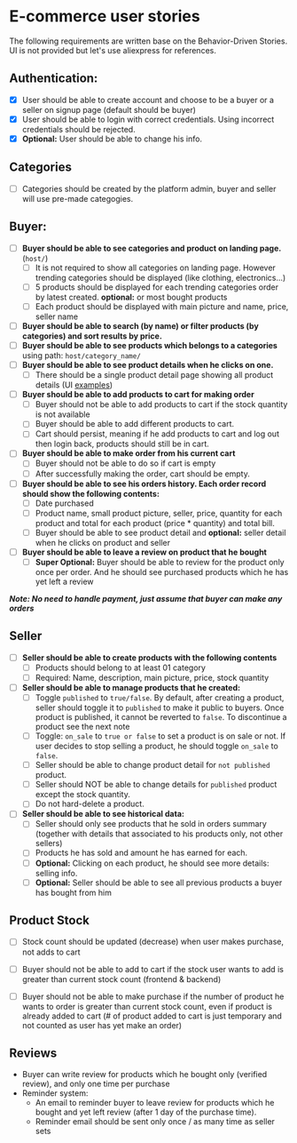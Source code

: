 # E-commerce user stories

The following requirements are written base on the Behavior-Driven Stories. UI is not provided but let's use aliexpress for references.

## Authentication:
- [X] User should be able to create account and choose to be a buyer or a seller on signup page (default should be buyer)
- [X] User should be able to login with correct credentials. Using incorrect credentials should be rejected.
- [X] **Optional:** User should be able to change his info.

## Categories
- [ ] Categories should be created by the platform admin, buyer and seller will use pre-made categogies.

## Buyer:
- [ ] **Buyer should be able to see categories and product on landing page.** (`host/`)
    - [ ] It is not required to show all categories on landing page. However trending categories should be displayed (like clothing, electronics...)
    - [ ] 5 products should be displayed for each trending categories order by latest created. **optional:** or most bought products
    - [ ] Each product should be displayed with main picture and name, price, seller name
- [ ] **Buyer should be able to search (by name) or filter products (by categories) and sort results by price.**
- [ ] **Buyer should be able to see products which belongs to a categories** using path: `host/category_name/`
- [ ] **Buyer should be able to see product details when he clicks on one.**
    - [ ] There should be a single product detail page showing all product details (UI [examples](https://www.aliexpress.com/item/1005001423263333.html))
- [ ] **Buyer should be able to add products to cart for making order**
    - [ ] Buyer should not be able to add products to cart if the stock quantity is not available
    - [ ] Buyer should be able to add different products to cart.
    - [ ] Cart should persist, meaning if he add products to cart and log out then login back, products should still be in cart.
- [ ] **Buyer should be able to make order from his current cart**
    - [ ] Buyer should not be able to do so if cart is empty
    - [ ] After successfully making the order, cart should be empty.
- [ ] **Buyer should be able to see his orders history. Each order record should show the following contents:**
    - [ ] Date purchased
    - [ ] Product name, small product picture, seller, price, quantity for each product and total for each product (price * quantity) and total bill.
    - [ ] Buyer should be able to see product detail and **optional:** seller detail when he clicks on product and seller
- [ ] **Buyer should be able to leave a review on product that he bought**
    - [ ] **Super Optional:** Buyer should be able to review for the product only once per order. And he should see purchased products which he has yet left a review

***Note: No need to handle payment, just assume that buyer can make any orders***

## Seller
- [ ] **Seller should be able to create products with the following contents**
    - [ ] Products should belong to at least 01 category
    - [ ] Required: Name, description, main picture, price, stock quantity
- [ ] **Seller should be able to manage products that he created:**
    - [ ] Toggle `published` to `true/false`. By default, after creating a product, seller should toggle it to `published` to make it public to buyers. Once product is published, it cannot be reverted to `false`. To discontinue a product see the next note
    - [ ] Toggle: `on_sale` to `true or false` to set a product is on sale or not. If user decides to stop selling a product, he should toggle `on_sale` to `false`. 
    - [ ] Seller should be able to change product detail for `not published` product. 
    - [ ] Seller should NOT be able to change details for `published` product except the stock quantity.
    - [ ] Do not hard-delete a product.
- [ ] **Seller should be able to see historical data:**
    - [ ] Seller should only see products that he sold in orders summary (together with details that associated to his products only, not other sellers)
    - [ ] Products he has sold and amount he has earned for each.
    - [ ] **Optional:** Clicking on each product, he should see more details: selling info.
    - [ ] **Optional:** Seller should be able to see all previous products a buyer has bought from him

## Product Stock
- [ ] Stock count should be updated (decrease) when user makes purchase, not adds to cart
- [ ] Buyer should not be able to add to cart if the stock user wants to add is greater than current stock count (frontend & backend)
- [ ] Buyer should not be able to make purchase if the number of product he wants to order is greater than current stock count, even if product is already added to cart (# of product added to cart is just temporary and not counted as user has yet make an order)


## Reviews
- Buyer can write review for products which he bought only (verified review), and only one time per purchase
- Reminder system: 
    - An email to reminder buyer to leave review for products which he bought and yet left review (after 1 day of the purchase time).
    - Reminder email should be sent only once / as many time as seller sets

